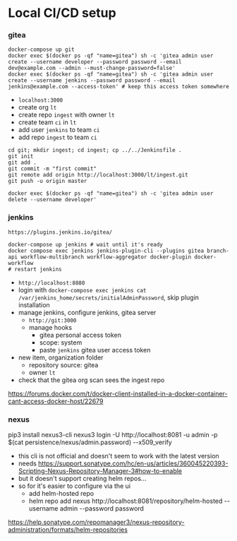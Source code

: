 # Local CI/CD setup

### gitea

```
docker-compose up git
docker exec $(docker ps -qf "name=gitea") sh -c 'gitea admin user create --username developer --password password --email dev@example.com --admin --must-change-password=false'
docker exec $(docker ps -qf "name=gitea") sh -c 'gitea admin user create --username jenkins --password password --email jenkins@example.com --access-token' # keep this access token somewhere
```

- `localhost:3000`
- create org `lt`
- create repo `ingest` with owner `lt`
- create team `ci` in `lt`
- add user `jenkins` to team `ci`
- add repo `ingest` to team `ci`

```
cd git; mkdir ingest; cd ingest; cp ../../Jenkinsfile .
git init
git add .
git commit -m "first commit"
git remote add origin http://localhost:3000/lt/ingest.git
git push -u origin master
```

`docker exec $(docker ps -qf "name=gitea") sh -c 'gitea admin user delete --username developer'`

### jenkins

`https://plugins.jenkins.io/gitea/`

```
docker-compose up jenkins # wait until it's ready
docker compose exec jenkins jenkins-plugin-cli --plugins gitea branch-api workflow-multibranch workflow-aggregator docker-plugin docker-workflow
# restart jenkins
```
- `http://localhost:8080`
- login with `docker-compose exec jenkins cat /var/jenkins_home/secrets/initialAdminPassword`, skip plugin installation
- manage jenkins, configure jenkins, gitea server
  - `http://git:3000`
  - manage hooks
    - gitea personal access token
    - scope: system
    - paste `jenkins` gitea user access token
- new item, organization folder
  - repository source: gitea
  - owner `lt`
- check that the gitea org scan sees the ingest repo


https://forums.docker.com/t/docker-client-installed-in-a-docker-container-cant-access-docker-host/22679

### nexus

pip3 install nexus3-cli
nexus3 login -U http://localhost:8081 -u admin -p $(cat persistence/nexus/admin.password) --x509_verify
- this cli is not official and doesn't seem to work with the latest version
- needs https://support.sonatype.com/hc/en-us/articles/360045220393-Scripting-Nexus-Repository-Manager-3#how-to-enable
-  but it doesn't support creating helm repos...
- so for it's easier to configure via the ui
  - add helm-hosted repo
  - helm repo add nexus http://localhost:8081/repository/helm-hosted --username admin --password password

https://help.sonatype.com/repomanager3/nexus-repository-administration/formats/helm-repositories
